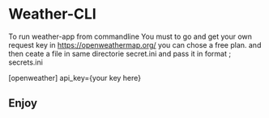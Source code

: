 # Weather-CLI

To run weather-app from commandline
You must to go and get your own request key in https://openweathermap.org/ you can chose a free plan. and then ceate a file in same directorie secret.ini and pass it in format
; secrets.ini

[openweather]
api_key={your key here}

## Enjoy